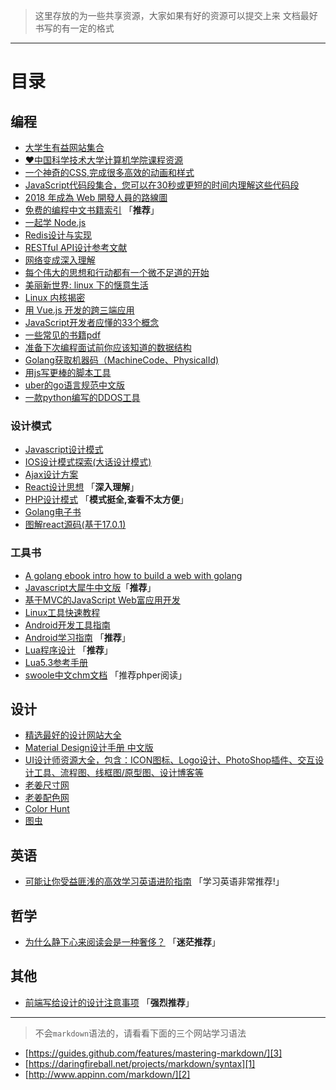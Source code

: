 > 这里存放的为一些共享资源，大家如果有好的资源可以提交上来
> 文档最好书写的有一定的格式

- - - 

# 目录
## 编程
- [大学生有益网站集合](https://github.com/Xuanwo/WebsitesForStudents)
- [❤️中国科学技术大学计算机学院课程资源](https://github.com/mbinary/USTC-CS-Courses-Resource)
- [一个神奇的CSS,完成很多高效的动画和样式](https://chokcoco.github.io/CSS-Inspiration/#/./others/1px-line)
- [JavaScript代码段集合，您可以在30秒或更短的时间内理解这些代码段](https://github.com/30-seconds/30-seconds-of-code?utm_source=gold_browser_extension)
- [2018 年成為 Web 開發人員的路線圖](https://github.com/goodjack/developer-roadmap-chinese)
- [免费的编程中文书籍索引](https://github.com/justjavac/free-programming-books-zh_CN) 「**推荐**」
- [一起学 Node.js](https://github.com/nswbmw/N-blog)
- [Redis设计与实现](https://github.com/huangz1990/redisbook)
- [RESTful API设计参考文献](https://github.com/aisuhua/restful-api-design-references)
- [网络变成深入理解](https://github.com/shell909090/slides)
- [每个伟大的思想和行动都有一个微不足道的开始](https://github.com/wizardforcel/data-science-notebook)
- [美丽新世界: linux 下的惬意生活](https://github.com/yangyangwithgnu/the_new_world_linux)
- [Linux 内核揭密](https://github.com/MintCN/linux-insides-zh)
- [用 Vue.js 开发的跨三端应用](https://github.com/halfrost/vue-objccn)
- [JavaScript开发者应懂的33个概念](https://github.com/stephentian/33-js-concepts)
- [一些常见的书籍pdf](https://github.com/zxysilent/books)
- [准备下次编程面试前你应该知道的数据结构](https://segmentfault.com/a/1190000018019127)
- [Golang获取机器码（MachineCode、PhysicalId)](https://studygolang.com/articles/18331)
- [用js写更棒的脚本工具](https://github.com/google/zx)
- [uber的go语言规范中文版](https://github.com/xxjwxc/uber_go_guide_cn)
- [一款python编写的DDOS工具](https://github.com/BOT-CODER/SniperMan)

### 设计模式
  - [Javascript设计模式](https://github.com/lxj/javascript.patterns)
  - [IOS设计模式探索(大话设计模式)](https://github.com/huang303513/Design-Pattern-For-iOS)
  - [Ajax设计方案](https://github.com/GerryIsWarrior/ajax)
  - [React设计思想](https://github.com/react-guide/react-basic) 「**深入理解**」
  - [PHP设计模式](https://github.com/yunkaiyueming/php_design_patterns) 「**模式挺全,查看不太方便**」
  - [Golang电子书](https://github.com/astaxie/build-web-application-with-golang)
  - [图解react源码(基于17.0.1)](https://github.com/7kms/react-illustration-series)

### 工具书
  - [A golang ebook intro how to build a web with golang](https://github.com/astaxie/build-web-application-with-golang)
  - [Javascript大犀牛中文版](http://ued.taobao.org/javascript)「**推荐**」
  - [基于MVC的JavaScript Web富应用开发](http://jayli.github.io/jswebapps)
  - [Linux工具快速教程](http://linuxtools-rst.readthedocs.io/zh_CN/latest)
  - [Android开发工具指南](https://github.com/inferjay/AndroidDevTools)
  - [Android学习指南](http://www.jianshu.com/p/f6681e417d40) 「**推荐**」
  - [Lua程序设计](http://book.luaer.cn/) 「**推荐**」
  - [Lua5.3参考手册](http://cloudwu.github.io/lua53doc/contents.html)
  - [swoole中文chm文档](https://github.com/smalleyes/swoole-chm) 「推荐phper阅读」

## 设计
  - [精选最好的设计网站大全](http://hao.shejidaren.com/)
  - [Material Design设计手册 中文版](https://github.com/1sters/material_design_zh_2)
  - [UI设计师资源大全，包含：ICON图标、Logo设计、PhotoShop插件、交互设计工具、流程图、线框图/原型图、设计博客等](https://github.com/jobbole/awesome-design-cn)
  - [老姜尺寸网](http://www.chicun.vc)
  - [老姜配色网](http://www.peise.vc)
  - [Color Hunt](http://colorhunt.co/)
  - [图虫](https://tuchong.com/)
    
## 英语
  - [可能让你受益匪浅的高效学习英语进阶指南](https://github.com/byoungd/english-level-up-tips-for-Chinese) 「学习英语非常推荐!」
  
## 哲学
  - [为什么静下心来阅读会是一种奢侈？](http://www.nowamagic.net/librarys/veda/detail/2800) 「**迷茫推荐**」
  
## 其他
  - [前端写给设计的设计注意事项](https://github.com/onface/web-design-notes) 「**强烈推荐**」

- - - 

> 不会`markdown`语法的，请看看下面的三个网站学习语法

- [https://guides.github.com/features/mastering-markdown/][3]
- [https://daringfireball.net/projects/markdown/syntax][1]
- [http://www.appinn.com/markdown/][2]


[1]: https://daringfireball.net/projects/markdown/syntax
[2]: http://www.appinn.com/markdown/
[3]: https://guides.github.com/features/mastering-markdown/


